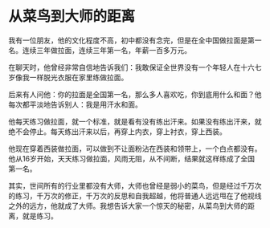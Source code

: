 # 从菜鸟到大师的距离

我有一位朋友，他的文化程度不高，初中都没有念完，但是在全中国做拉面是第一名。连续三年做拉面，连续三年第一名，年薪一百多万元。 

在聊天时，他曾经非常自信地告诉我们：我敢保证全世界没有一个年轻人在十六七岁像我一样脱光衣服在家里练做拉面。 

后来有人问他：你的拉面是全国第一名，那么多人喜欢吃，你到底用什么和面？他每次都平淡地告诉别人：我是用汗水和面。 

他每天练习做拉面，就一个标准，就是看有没有练出汗来。如果没有练出汗来，就绝不会停止。每天练出汗来以后，再穿上内衣，穿上衬衣，穿上西装。 

他现在穿着西装做拉面，可以做到不让面粉沾在西装和领带上，一个白点都没有。他从16岁开始，天天练习做拉面，风雨无阻，从不间断，结果就这样练成了全国第一名。 

其实，世间所有的行业里都没有大师，大师也曾经是弱小的菜鸟，但是经过千万次的练习，千万次的修正，千万次的反思和自我超越，他将普通人远远甩在了他视线之外的远方，他就成了大师。我想告诉大家一个惊天的秘密，从菜鸟到大师的距离，就是练习。